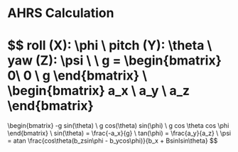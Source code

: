 # AHRS Calculation


$$
roll  (X): \phi \\
pitch (Y): \theta \\
yaw   (Z): \psi \\
\\
g = 
\begin{bmatrix}
	0\\ 0 \\ g
\end{bmatrix}
\\
\begin{bmatrix}
	a_x \\ a_y \\ a_z
\end{bmatrix}
=
\begin{bmatrix}
	-g sin(\theta) 			\\
	g cos(\theta) sin(\phi) \\
	g cos \theta cos \phi	
\end{bmatrix}
\\
sin(\theta) = \frac{-a_x}{g} \\
tan(\phi) = \frac{a_y}{a_z}
\\
\psi = atan \frac{cos\theta(b_zsin\phi - b_ycos\phi)}{b_x + BsinIsin\theta}
$$
